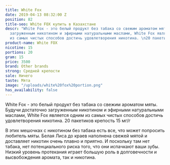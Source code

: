 ```yaml
---
title: White Fox
date: 2019-04-13 08:32:00 Z
position: 82
title-seo: White FOX купить в Казахстане
descr: "White Fox - это белый продукт без табака со свежим ароматом мяты. Будучи достаточно
  загруженным никотином и эфирными натуральными маслами, White Fox является одним
  из самых чистых способов достичь удовлетворения никотина. \n20 пакетиков 15 мг/г"
product-name: White FOX
nicotine: 15
portions: 20
gram: 15
price: 3500
brand: Other brands
strong: Средней крепости
sale: Ничего
taste: Мята
image: "/uploads/white%20fox%20portion.png"
has_availability: false
---
```


White Fox - это белый продукт без табака со свежим ароматом мяты. Будучи достаточно загруженным никотином и эфирными натуральными маслами, White Fox является одним из самых чистых способов достичь удовлетворения никотина. 
20 пакетиков крепость 15 мг/г

В этих мешочках с никотином без табака есть все, что может попросить любитель мяты. Белая Лиса до краев наполнена свежей мятой и доставляет никотин очень плавно и приятно. И поскольку там нет табака, нет потенциального риска того, что они испачкают ваши зубы. Низкий уровень протекания играет большую роль в долговечности и высвобождения аромата, так и никотина.

